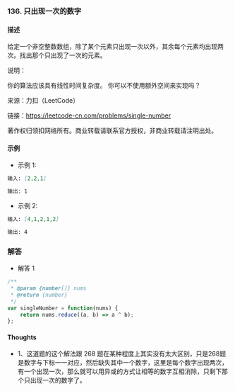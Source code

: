 ### 136. 只出现一次的数字

#### 描述

给定一个非空整数数组，除了某个元素只出现一次以外，其余每个元素均出现两次。找出那个只出现了一次的元素。

说明：

你的算法应该具有线性时间复杂度。 你可以不使用额外空间来实现吗？

来源：力扣（LeetCode）

链接：https://leetcode-cn.com/problems/single-number

著作权归领扣网络所有。商业转载请联系官方授权，非商业转载请注明出处。

#### 示例

+ 示例 1:
```md
输入: [2,2,1]

输出: 1
```
+ 示例 2:
```md
输入: [4,1,2,1,2]

输出: 4
```

### 解答

+ 解答 1
```js
/**
 * @param {number[]} nums
 * @return {number}
 */
var singleNumber = function(nums) {
    return nums.reduce((a, b) => a ^ b);
};
```


#### Thoughts

+ 1、这道题的这个解法跟 268 题在某种程度上其实没有太大区别，只是268题是数字与下标一一对应，然后缺失其中一个数字，这里是每个数字出现两次，有一个出现一次，那么就可以用异或的方式让相等的数字互相消除，只剩下那个只出现一次的数字了。